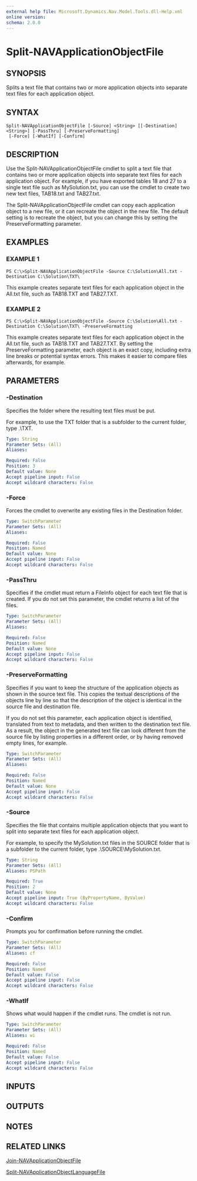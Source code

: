 ```yaml
---
external help file: Microsoft.Dynamics.Nav.Model.Tools.dll-Help.xml
online version:
schema: 2.0.0
---
```


# Split-NAVApplicationObjectFile

## SYNOPSIS
Splits a text file that contains two or more application objects into separate text files for each application object.

## SYNTAX

```
Split-NAVApplicationObjectFile [-Source] <String> [[-Destination] <String>] [-PassThru] [-PreserveFormatting]
 [-Force] [-WhatIf] [-Confirm]
```

## DESCRIPTION
Use the Split-NAVApplicationObjectFile cmdlet to split a text file that contains two or more application objects into separate text files for each application object.
For example, if you have exported tables 18 and 27 to a single text file such as MySolution.txt, you can use the cmdlet to create two new text files, TAB18.txt and TAB27.txt.

The Split-NAVApplicationObjectFile cmdlet can copy each application object to a new file, or it can recreate the object in the new file.
The default setting is to recreate the object, but you can change this by setting the PreserveFormatting parameter.

## EXAMPLES

### EXAMPLE 1
```
PS C:\>Split-NAVApplicationObjectFile -Source C:\Solution\All.txt -Destination C:\Solution\TXT\
```

This example creates separate text files for each application object in the All.txt file, such as TAB18.TXT and TAB27.TXT.

### EXAMPLE 2
```
PS C:\>Split-NAVApplicationObjectFile -Source C:\Solution\All.txt -Destination C:\Solution\TXT\ -PreserveFormatting
```

This example creates separate text files for each application object in the All.txt file, such as TAB18.TXT and TAB27.TXT.
By setting the PreserveFormatting parameter, each object is an exact copy, including extra line breaks or potential syntax errors.
This makes it easier to compare files afterwards, for example.

## PARAMETERS

### -Destination
Specifies the folder where the resulting text files must be put.

For example, to use the TXT folder that is a subfolder to the current folder, type .\TXT\.

```yaml
Type: String
Parameter Sets: (All)
Aliases:

Required: False
Position: 3
Default value: None
Accept pipeline input: False
Accept wildcard characters: False
```

### -Force
Forces the cmdlet to overwrite any existing files in the Destination folder.

```yaml
Type: SwitchParameter
Parameter Sets: (All)
Aliases:

Required: False
Position: Named
Default value: None
Accept pipeline input: False
Accept wildcard characters: False
```

### -PassThru
Specifies if the cmdlet must return a FileInfo object for each text file that is created.
If you do not set this parameter, the cmdlet returns a list of the files.

```yaml
Type: SwitchParameter
Parameter Sets: (All)
Aliases:

Required: False
Position: Named
Default value: None
Accept pipeline input: False
Accept wildcard characters: False
```

### -PreserveFormatting
Specifies if you want to keep the structure of the application objects as shown in the source text file.
This copies the textual descriptions of the objects line by line so that the description of the object is identical in the source file and destination file.

If you do not set this parameter, each application object is identified, translated from text to metadata, and then written to the destination text file.
As a result, the object in the generated text file can look different from the source file by listing properties in a different order, or by having removed empty lines, for example.

```yaml
Type: SwitchParameter
Parameter Sets: (All)
Aliases:

Required: False
Position: Named
Default value: None
Accept pipeline input: False
Accept wildcard characters: False
```

### -Source
Specifies the file that contains multiple application objects that you want to split into separate text files for each application object.

For example, to specify the MySolution.txt files in the SOURCE folder that is a subfolder to the current folder, type .\SOURCE\MySolution.txt.

```yaml
Type: String
Parameter Sets: (All)
Aliases: PSPath

Required: True
Position: 2
Default value: None
Accept pipeline input: True (ByPropertyName, ByValue)
Accept wildcard characters: False
```

### -Confirm
Prompts you for confirmation before running the cmdlet.

```yaml
Type: SwitchParameter
Parameter Sets: (All)
Aliases: cf

Required: False
Position: Named
Default value: False
Accept pipeline input: False
Accept wildcard characters: False
```

### -WhatIf
Shows what would happen if the cmdlet runs.
The cmdlet is not run.

```yaml
Type: SwitchParameter
Parameter Sets: (All)
Aliases: wi

Required: False
Position: Named
Default value: False
Accept pipeline input: False
Accept wildcard characters: False
```

## INPUTS

## OUTPUTS

## NOTES

## RELATED LINKS
[Join-NAVApplicationObjectFile](Join-NAVApplicationObjectFile.md)  

[Split-NAVApplicationObjectLanguageFile](Split-NAVApplicationObjectLanguageFile.md)  
